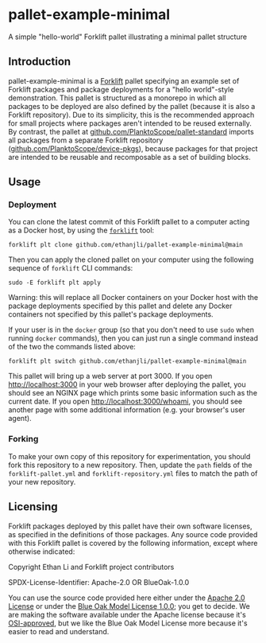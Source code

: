 # pallet-example-minimal
A simple "hello-world" Forklift pallet illustrating a minimal pallet structure

## Introduction

pallet-example-minimal is a [Forklift](https://github.com/PlanktoScope/forklift) pallet
specifying an example set of Forklift packages and package deployments for a "hello world"-style
demonstration. This pallet is structured as a monorepo in which all packages to be deployed are also
defined by the pallet (because it is also a Forklift repository). Due to its simplicity, this is the
recommended approach for small projects where packages aren't intended to be reused externally. By
contrast, the pallet at
[github.com/PlanktoScope/pallet-standard](https://github.com/PlanktoScope/pallet-standard)
imports all packages from a separate Forklift repository
([github.com/PlanktoScope/device-pkgs](https://github.com/PlanktoScope/device-pkgs)), because
packages for that project are intended to be reusable and recomposable as a set of building blocks.

## Usage

### Deployment

You can clone the latest commit of this Forklift pallet to a computer acting as a Docker host, by
using the [`forklift`](https://github.com/PlanktoScope/forklift) tool:
```
forklift plt clone github.com/ethanjli/pallet-example-minimal@main
```

Then you can apply the cloned pallet on your computer using the following sequence of `forklift`
CLI commands:
```
sudo -E forklift plt apply
```

Warning: this will replace all Docker containers on your Docker host with the package deployments
specified by this pallet and delete any Docker containers not specified by this pallet's package
deployments.

If your user is in the `docker` group (so that you don't need to use `sudo` when running `docker`
commands), then you can just run a single command instead of the two the commands listed above:

```
forklift plt switch github.com/ethanjli/pallet-example-minimal@main
```

This pallet will bring up a web server at port 3000. If you open <http://localhost:3000> in your web
browser after deploying the pallet, you should see an NGINX page which prints some basic information
such as the current date. If you open <http://localhost:3000/whoami>, you should see another page
with some additional information (e.g. your browser's user agent).

### Forking

To make your own copy of this repository for experimentation, you should fork this repository to a
new repository. Then, update the `path` fields of the `forklift-pallet.yml` and
`forklift-repository.yml` files to match the path of your new repository.

## Licensing

Forklift packages deployed by this pallet have their own software licenses, as specified in the
definitions of those packages. Any source code provided with this Forklift pallet is covered by the
following information, except where otherwise indicated:

Copyright Ethan Li and Forklift project contributors

SPDX-License-Identifier: Apache-2.0 OR BlueOak-1.0.0

You can use the source code provided here either under the
[Apache 2.0 License](https://www.apache.org/licenses/LICENSE-2.0)
or under the [Blue Oak Model License 1.0.0](https://blueoakcouncil.org/license/1.0.0);
you get to decide. We are making the software available under the Apache license because it's
[OSI-approved](https://writing.kemitchell.com/2019/05/05/Rely-on-OSI.html),
but we like the Blue Oak Model License more because it's easier to read and understand.
